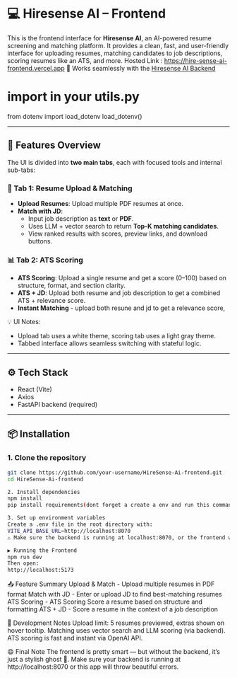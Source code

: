 # 💻 Hiresense AI – Frontend

This is the frontend interface for **Hiresense AI**, an AI-powered resume screening and matching platform. It provides a clean, fast, and user-friendly interface for uploading resumes, matching candidates to job descriptions, scoring resumes like an ATS, and more.
Hosted Link : https://hire-sense-ai-frontend.vercel.app
🧠 Works seamlessly with the [Hiresense AI Backend](https://github.com/RohithRamesh28/HireSense-Ai-backend.git)
# import in your utils.py
from dotenv import load_dotenv
load_dotenv()


---

## 🚀 Features Overview

The UI is divided into **two main tabs**, each with focused tools and internal sub-tabs:

### 📁 Tab 1: Resume Upload & Matching
- **Upload Resumes**: Upload multiple PDF resumes at once.
- **Match with JD**:
  - Input job description as **text** or **PDF**.
  - Uses LLM + vector search to return **Top-K matching candidates**.
  - View ranked results with scores, preview links, and download buttons.

### 📊 Tab 2: ATS Scoring
- **ATS Scoring**: Upload a single resume and get a score (0–100) based on structure, format, and section clarity.
- **ATS + JD**: Upload both resume and job description to get a combined ATS + relevance score.
- **Instant Matching** - upload both resune and jd to get a relevance score,

💡 UI Notes:
- Upload tab uses a white theme, scoring tab uses a light gray theme.
- Tabbed interface allows seamless switching with stateful logic.

---

## ⚙️ Tech Stack

- React (Vite)
- Axios
- FastAPI backend (required)

---

## 📦 Installation

### 1. Clone the repository

```bash
git clone https://github.com/your-username/HireSense-Ai-frontend.git
cd HireSense-Ai-frontend

2. Install dependencies
npm install
pip install requirements(dont forget a create a env and run this command)

3. Set up environment variables
Create a .env file in the root directory with:
VITE_API_BASE_URL=http://localhost:8070
⚠️ Make sure the backend is running at localhost:8070, or the frontend won’t work.

▶️ Running the Frontend
npm run dev
Then open:
http://localhost:5173
```
📤 Feature Summary
Upload & Match	- Upload multiple resumes in PDF format
Match with JD -	Enter or upload JD to find best-matching resumes
ATS Scoring	- ATS Scoring	Score a resume based on structure and formatting
ATS + JD	- Score a resume in the context of a job description

🧪 Development Notes
Upload limit: 5 resumes previewed, extras shown on hover tooltip.
Matching uses vector search and LLM scoring (via backend).
ATS scoring is fast and instant via OpenAI API.

😄 Final Note
The frontend is pretty smart — but without the backend, it’s just a stylish ghost 👻.
Make sure your backend is running at http://localhost:8070 or this app will throw beautiful errors.

